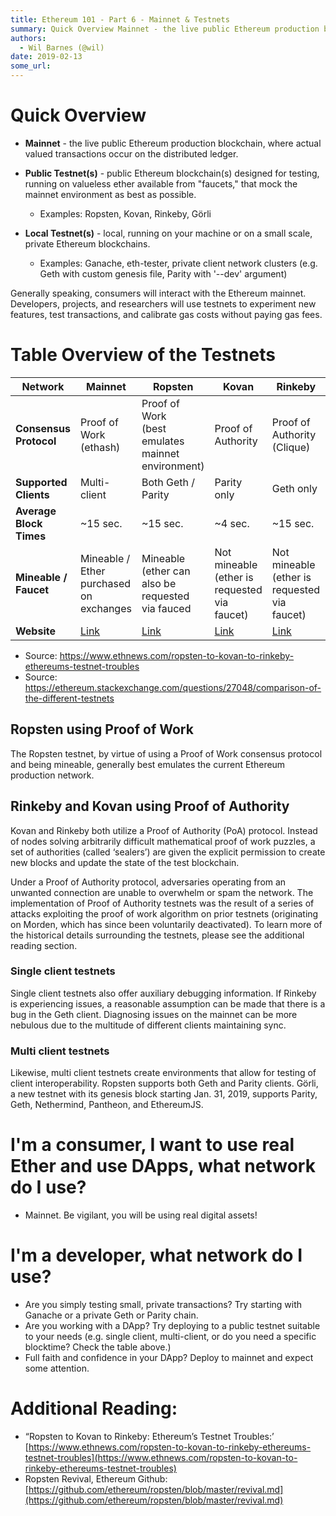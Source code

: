 ```yaml
---
title: Ethereum 101 - Part 6 - Mainnet & Testnets
summary: Quick Overview Mainnet - the live public Ethereum production blockchain, where actual valued transactions occur on the distributed ledger. Public Testnet(s) - public Ethereum blockchain(s) designed for testing, running on valueless ether available from faucets, that mock the mainnet environment as best as possible. Examples- Ropsten, Kovan, Rinkeby, Görli Local Testnet(s) - local, running on your machine or on a small scale, private Ethereum blockchains. Examples- Ganache, eth-tester, private cl
authors:
  - Wil Barnes (@wil)
date: 2019-02-13
some_url: 
---
```


# Quick Overview 

* **Mainnet** - the live public Ethereum production blockchain, where actual valued transactions occur on the distributed ledger.

* **Public Testnet(s)** - public Ethereum blockchain(s) designed for testing, running on valueless ether available from "faucets," that mock the mainnet environment as best as possible.
    - Examples: Ropsten, Kovan, Rinkeby, Görli
* **Local Testnet(s)** - local, running on your machine or on a small scale, private Ethereum blockchains.
    - Examples: Ganache, eth-tester, private client network clusters (e.g. Geth with custom genesis file, Parity with '--dev' argument)

Generally speaking, consumers will interact with the Ethereum mainnet. Developers, projects, and researchers will use testnets to experiment new features, test transactions, and calibrate gas costs without paying gas fees. 

# Table Overview of the Testnets 

| Network | Mainnet | Ropsten | Kovan | Rinkeby | Görli |
|---|---|---|---|---|---|
| **Consensus Protocol** | Proof of Work (ethash) | Proof of Work <br>(best emulates mainnet environment) | Proof of Authority | Proof of Authority (Clique) | Proof of Authority (Clique) |
| **Supported Clients** | Multi-client | Both Geth / Parity | Parity only | Geth only | Multi-client |
| **Average Block Times** | ~15 sec. | ~15 sec. | ~4 sec. | ~15 sec. | ~16 sec. |
| **Mineable / Faucet** | Mineable / Ether purchased on exchanges | Mineable <br>(ether can also be requested via fauced | Not mineable <br>(ether is requested via faucet) | Not mineable <br>(ether is requested via faucet) | Not mineable<br>(ether is requested via faucet) |
| **Website** | [Link](https://ethstats.net/) | [Link](https://github.com/ethereum/ropsten) | [Link](https://github.com/kovan-testnet/proposal) | [Link](https://www.rinkeby.io/) | [Link](https://goerli.net/) |

* Source: https://www.ethnews.com/ropsten-to-kovan-to-rinkeby-ethereums-testnet-troubles
* Source: https://ethereum.stackexchange.com/questions/27048/comparison-of-the-different-testnets

## Ropsten using Proof of Work
The Ropsten testnet, by virtue of using a Proof of Work consensus protocol and being mineable, generally best emulates the current Ethereum production network. 

## Rinkeby and Kovan using Proof of Authority
Kovan and Rinkeby both utilize a Proof of Authority (PoA) protocol. Instead of nodes solving arbitrarily difficult mathematical proof of work puzzles, a set of authorities (called ‘sealers’) are given the explicit permission to create new blocks and update the state of the test blockchain. 

Under a Proof of Authority protocol, adversaries operating from an unwanted connection are unable to overwhelm or spam the network. The implementation of Proof of Authority testnets was the result of a series of attacks exploiting the proof of work algorithm on prior testnets (originating on Morden, which has since been voluntarily deactivated). To learn more of the historical details surrounding the testnets, please see the additional reading section. 

### Single client testnets
Single client testnets also offer auxiliary debugging information. If Rinkeby is experiencing issues, a reasonable assumption can be made that there is a bug in the Geth client. Diagnosing issues on the mainnet can be more nebulous due to the multitude of different clients maintaining sync. 

### Multi client testnets
Likewise, multi client testnets create environments that allow for testing of client interoperability. Ropsten supports both Geth and Parity clients. Görli, a new testnet with its genesis block starting Jan. 31, 2019, supports Parity, Geth, Nethermind, Pantheon, and EthereumJS. 

# I'm a consumer, I want to use real Ether and use DApps, what network do I use?
* Mainnet. Be vigilant, you will be using real digital assets!

# I'm a developer, what network do I use?
* Are you simply testing small, private transactions? Try starting with Ganache or a private Geth or Parity chain. 
* Are you working with a DApp? Try deploying to a public testnet suitable to your needs (e.g. single client, multi-client, or do you need a specific blocktime? Check the table above.) 
* Full faith and confidence in your DApp? Deploy to mainnet and expect some attention.  

# Additional Reading: 
- “Ropsten to Kovan to Rinkeby: Ethereum’s Testnet Troubles:’ [https://www.ethnews.com/ropsten-to-kovan-to-rinkeby-ethereums-testnet-troubles](https://www.ethnews.com/ropsten-to-kovan-to-rinkeby-ethereums-testnet-troubles)
- Ropsten Revival, Ethereum Github: [https://github.com/ethereum/ropsten/blob/master/revival.md](https://github.com/ethereum/ropsten/blob/master/revival.md)
